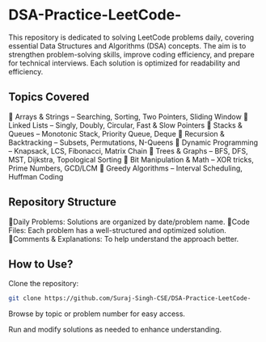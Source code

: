 # DSA-Practice-LeetCode-

This repository is dedicated to solving LeetCode problems daily, covering essential Data Structures and Algorithms (DSA) concepts. The aim is to strengthen problem-solving skills, improve coding efficiency, and prepare for technical interviews. Each solution is optimized for readability and efficiency.

## Topics Covered

🔹 Arrays & Strings – Searching, Sorting, Two Pointers, Sliding Window
🔹 Linked Lists – Singly, Doubly, Circular, Fast & Slow Pointers
🔹 Stacks & Queues – Monotonic Stack, Priority Queue, Deque
🔹 Recursion & Backtracking – Subsets, Permutations, N-Queens
🔹 Dynamic Programming – Knapsack, LCS, Fibonacci, Matrix Chain
🔹 Trees & Graphs – BFS, DFS, MST, Dijkstra, Topological Sorting
🔹 Bit Manipulation & Math – XOR tricks, Prime Numbers, GCD/LCM
🔹 Greedy Algorithms – Interval Scheduling, Huffman Coding

## Repository Structure

🔹Daily Problems: Solutions are organized by date/problem name.
🔹Code Files: Each problem has a well-structured and optimized solution.
🔹Comments & Explanations: To help understand the approach better.

##  How to Use?
Clone the repository:
 ```sh
git clone https://github.com/Suraj-Singh-CSE/DSA-Practice-LeetCode-
  ```
Browse by topic or problem number for easy access.

Run and modify solutions as needed to enhance understanding.
